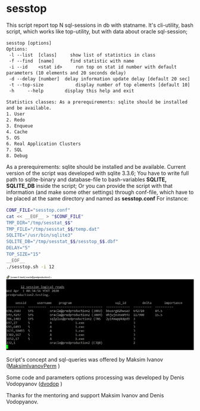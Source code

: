# sesstop
This script report top N sql-sessions in db with statname.
It's cli-utility, bash script, which works like top-utility, but with data about oracle sql-session;
```
sesstop [options]
Options:
 -l	--list	[class]		show list of statistics in class
 -f	--find  [name]		find statistic with name
 -i	--id	<stat id>	  run top on stat id number with default parameters (10 elements and 20 seconds delay)
 -d --delay [number]  delay information update delay [default 20 sec]
 -t --top-size			  display number of top elements [default 10]
 -h     --help        display this help and exit
 ```
```
Statistics classes:	As a prerequirements: sqlite should be installed and be available.
1. User	
2. Redo	
3. Enqueue	
4. Cache	
5. OS	
6. Real Application Clusters	
7. SQL	
8. Debug
```

As a prerequirements: sqlite should be installed and be available.
Current version of the script was developed with sqlite 3.3.6;
You have to write full path to sqlite-binary and database-file to bash-variables __SQLITE, SQLITE_DB__ inside the script;
Or you can provide the script with that information (and make some other settings) through conf-file, which have to be placed at the same directory and named as __sesstop.conf__
For instance:
```bash
CONF_FILE="sesstop.conf"
cat << __EOF__ > "$CONF_FILE"
TMP_DIR="/tmp/sesstat_$$"
TMP_FILE="/tmp/sesstat_$$/temp.dat"
SQLITE="/usr/bin/sqlite3"
SQLITE_DB="/tmp/sesstat_$$/sesstop_$$.dbf"
DELAY="5"
TOP_SIZE="15"
__EOF__
./sesstop.sh -i 12
```
![screen](screen.png)

Script's concept and sql-queries was offered by Maksim Ivanov ([MaksimIvanovPerm](https://github.com/MaksimIvanovPerm) )

Some code and parameters options processing was developed by Denis Vodopyanov ([dvodop](https://github.com/dvodop) )

Thanks for the mentoring and support Maksim Ivanov and Denis Vodopyanov.
